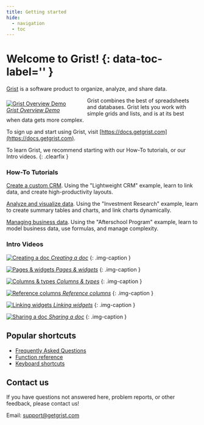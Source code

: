 ```yaml
---
title: Getting started
hide:
  - navigation
  - toc
---
```


# Welcome to Grist! {: data-toc-label='' }

[Grist](https://www.getgrist.com) is a software product to organize, analyze, and share data.

<div class="img-caption clearfix" style="float: left; width: 188px; margin: 8px 24px 8px 0px;">
  <a href="#" data-toggle="modal" data-target="#video-modal"
    data-theVideo="https://www.youtube.com/embed/XYZ_ZGSxU00">
  <img alt="Grist Overview Demo" src="https://img.youtube.com/vi/XYZ_ZGSxU00/0.jpg">
  <em>Grist Overview Demo</em>
  </a>
</div>
Grist combines the best of spreadsheets and databases. Grist lets you work with simple grids and
lists, and is at its best when data gets more complex.

To sign up and start using Grist, visit [https://docs.getgrist.com](https://docs.getgrist.com).

To learn Grist, we recommend starting with our How-To tutorials, or our
Intro videos.
{: .clearfix }

<div class="row" markdown="1">

<div class="col-md-6" markdown="1">

### How-To Tutorials

[Create a custom CRM](lightweight-crm.md). Using the "Lightweight CRM" example,
learn to link data, and create high-productivity layouts.

[Analyze and visualize data](investment-research.md). Using the "Investment
Research" example, learn to create summary tables and charts, and link charts dynamically.

[Managing business data](afterschool-program.md). Using the "Afterschool Program" example,
learn to model business data, use formulas, and manage complexity.

</div>

<div class="col-md-6 column-images" markdown="1">

### Intro Videos

[![Creating a doc](https://img.youtube.com/vi/eL0EU_Fv_TI/0.jpg) *Creating a doc*](creating-doc.md)
{: .img-caption }

[![Pages & widgets](https://img.youtube.com/vi/vTfOUEFR73Y/0.jpg) *Pages & widgets*](page-widgets.md)
{: .img-caption }

[![Columns & types](https://img.youtube.com/vi/kEKYcW3h4V8/0.jpg) *Columns & types*](col-types.md)
{: .img-caption }

[![Reference columns](https://img.youtube.com/vi/fkn2YCxEvTc/0.jpg) *Reference&nbsp;columns*](col-refs.md)
{: .img-caption }

[![Linking widgets](https://img.youtube.com/vi/F5m_je0QKvs/0.jpg) *Linking widgets*](linking-widgets.md)
{: .img-caption }

[![Sharing a doc](https://img.youtube.com/vi/vJpcC3-FHF8/0.jpg) *Sharing a doc*](sharing.md)
{: .img-caption }

</div>

</div>

## Popular shortcuts

- [Frequently Asked Questions](FAQ.md)
- [Function reference](functions.md)
- [Keyboard shortcuts](keyboard-shortcuts.md)

## Contact us

If you have questions not answered here, problem reports, or other feedback,
please contact us!

Email: <support@getgrist.com>


